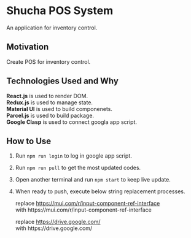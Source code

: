 # Shucha POS System
An application for inventory control.

## Motivation
Create POS for inventory control.

## Technologies Used and Why
**React.js** is used to render DOM.  
**Redux.js** is used to manage state.  
**Material UI** is used to build componenets.  
**Parcel.js** is used to build package.  
**Google Clasp** is used to connect googla app script.

## How to Use
1. Run ```npm run login``` to log in google app script.
2. Run ```npm run pull``` to get the most updated codes.
3. Open another terminal and run ```npm start``` to keep live update.
4. When ready to push, execute below string replacement processes.

    replace https://mui.com/r/input-component-ref-interface  
    with https:\/\/mui.com\/r\/input-component-ref-interface

    replace https://drive.google.com/  
    with https:\/\/drive.google.com\/
